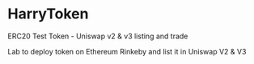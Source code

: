 # HarryToken
ERC20 Test Token - Uniswap v2 &amp; v3 listing and trade

Lab to deploy token on Ethereum Rinkeby and list it in Uniswap V2 & V3 

